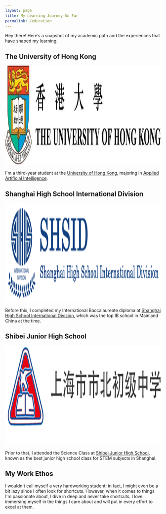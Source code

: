 ```yaml
---
layout: page
title: My Learning Journey So Far
permalink: /education
---
```


Hey there! Here’s a snapshot of my academic path and the experiences that have shaped my learning.

## The University of Hong Kong

<img src="/assets/img/hku.jpeg" style="height:8vh;">

I'm a third-year student at the [University of Hong Kong](https://www.hku.hk/), majoring in [Applied Artificial Intelligence](https://admissions.hku.hk/programmes/undergraduate-programmes/bachelor-of-arts-and-sciences-applied-artificial-intelligence).

## Shanghai High School International Division

<img src="/assets/img/shsid.png" style="height:8vh;">

Before this, I completed my International Baccalaureate diploma at [Shanghai High School International Division](https://www.shsid.org/), which was the top IB school in Mainland China at the time.

## Shibei Junior High School

<img src="/assets/img/shibei.png" style="height:8vh;">

Prior to that, I attended the Science Class at [Shibei Junior High School](http://www.sbc.edu.sh.cn/), known as the best junior high school class for STEM subjects in Shanghai.

## My Work Ethos

I wouldn't call myself a very hardworking student; in fact, I might even be a bit lazy since I often look for shortcuts. However, when it comes to things I'm passionate about, I dive in deep and never take shortcuts. I love immersing myself in the things I care about and will put in every effort to excel at them.
